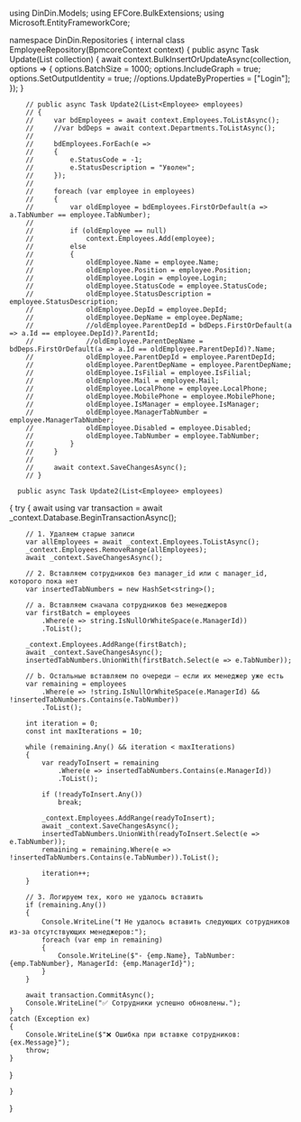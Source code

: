 using DinDin.Models;
using EFCore.BulkExtensions;
using Microsoft.EntityFrameworkCore;

namespace DinDin.Repositories
{
    internal class EmployeeRepository(BpmcoreContext context)
    {
        public async Task Update(List<Employee> collection)
        {
            await context.BulkInsertOrUpdateAsync(collection, options =>
            {
                options.BatchSize = 1000;
                options.IncludeGraph = true;
                options.SetOutputIdentity = true;
                //options.UpdateByProperties = ["Login"];
            });
        }

        // public async Task Update2(List<Employee> employees)
        // {
        //     var bdEmployees = await context.Employees.ToListAsync();
        //     //var bdDeps = await context.Departments.ToListAsync();
        //
        //     bdEmployees.ForEach(e =>
        //     {
        //         e.StatusCode = -1;
        //         e.StatusDescription = "Уволен";
        //     });
        //
        //     foreach (var employee in employees)
        //     {
        //         var oldEmployee = bdEmployees.FirstOrDefault(a => a.TabNumber == employee.TabNumber);
        //
        //         if (oldEmployee == null)
        //             context.Employees.Add(employee);
        //         else
        //         {
        //             oldEmployee.Name = employee.Name;
        //             oldEmployee.Position = employee.Position;
        //             oldEmployee.Login = employee.Login;
        //             oldEmployee.StatusCode = employee.StatusCode;
        //             oldEmployee.StatusDescription = employee.StatusDescription;
        //             oldEmployee.DepId = employee.DepId;
        //             oldEmployee.DepName = employee.DepName;
        //             //oldEmployee.ParentDepId = bdDeps.FirstOrDefault(a => a.Id == employee.DepId)?.ParentId;
        //             //oldEmployee.ParentDepName = bdDeps.FirstOrDefault(a => a.Id == oldEmployee.ParentDepId)?.Name;
        //             oldEmployee.ParentDepId = employee.ParentDepId;
        //             oldEmployee.ParentDepName = employee.ParentDepName;
        //             oldEmployee.IsFilial = employee.IsFilial;
        //             oldEmployee.Mail = employee.Mail;
        //             oldEmployee.LocalPhone = employee.LocalPhone;
        //             oldEmployee.MobilePhone = employee.MobilePhone;
        //             oldEmployee.IsManager = employee.IsManager;
        //             oldEmployee.ManagerTabNumber = employee.ManagerTabNumber;
        //             oldEmployee.Disabled = employee.Disabled;
        //             oldEmployee.TabNumber = employee.TabNumber;
        //         }
        //     }
        //
        //     await context.SaveChangesAsync();
        // }
        
      public async Task Update2(List<Employee> employees)
{
    try
    {
        await using var transaction = await _context.Database.BeginTransactionAsync();

        // 1. Удаляем старые записи
        var allEmployees = await _context.Employees.ToListAsync();
        _context.Employees.RemoveRange(allEmployees);
        await _context.SaveChangesAsync();

        // 2. Вставляем сотрудников без manager_id или с manager_id, которого пока нет
        var insertedTabNumbers = new HashSet<string>();

        // a. Вставляем сначала сотрудников без менеджеров
        var firstBatch = employees
            .Where(e => string.IsNullOrWhiteSpace(e.ManagerId))
            .ToList();

        _context.Employees.AddRange(firstBatch);
        await _context.SaveChangesAsync();
        insertedTabNumbers.UnionWith(firstBatch.Select(e => e.TabNumber));

        // b. Остальные вставляем по очереди — если их менеджер уже есть
        var remaining = employees
            .Where(e => !string.IsNullOrWhiteSpace(e.ManagerId) && !insertedTabNumbers.Contains(e.TabNumber))
            .ToList();

        int iteration = 0;
        const int maxIterations = 10;

        while (remaining.Any() && iteration < maxIterations)
        {
            var readyToInsert = remaining
                .Where(e => insertedTabNumbers.Contains(e.ManagerId))
                .ToList();

            if (!readyToInsert.Any())
                break;

            _context.Employees.AddRange(readyToInsert);
            await _context.SaveChangesAsync();
            insertedTabNumbers.UnionWith(readyToInsert.Select(e => e.TabNumber));
            remaining = remaining.Where(e => !insertedTabNumbers.Contains(e.TabNumber)).ToList();

            iteration++;
        }

        // 3. Логируем тех, кого не удалось вставить
        if (remaining.Any())
        {
            Console.WriteLine("❗ Не удалось вставить следующих сотрудников из-за отсутствующих менеджеров:");
            foreach (var emp in remaining)
            {
                Console.WriteLine($"- {emp.Name}, TabNumber: {emp.TabNumber}, ManagerId: {emp.ManagerId}");
            }
        }

        await transaction.CommitAsync();
        Console.WriteLine("✅ Сотрудники успешно обновлены.");
    }
    catch (Exception ex)
    {
        Console.WriteLine($"❌ Ошибка при вставке сотрудников: {ex.Message}");
        throw;
    }
}


    }
}
